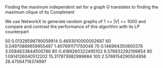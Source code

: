 Finding the maximum independent set for a graph G
translates to finding the maximum clique of its Compliment

We use NetworkX to generate random graphs of 1 <= |V| <= 1000
and compare and contrast the performance of this algorithm
with its LP counterpart


50
0.01328598790059914 0.4693010000002687
60
0.04970869659955497 1.407691171750048
70
0.146994350800378 3.0584633844500786
80
0.4189260322495102 6.576932292199854
90
1.0914126040512202 15.317973982999684
100
2.5769154290504956 26.47564718374997
